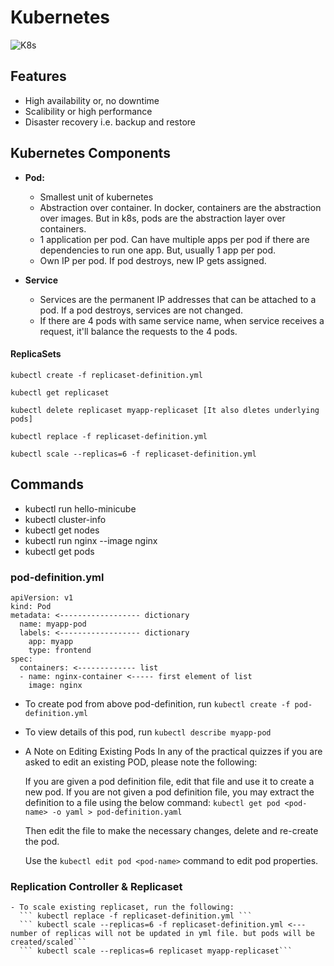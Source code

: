 # Kubernetes

![K8s](https://user-images.githubusercontent.com/36560845/108598544-5ad4bc00-73b8-11eb-95ae-df6c5c8f46af.png)

## Features
   - High availability or, no downtime
   - Scalibility or high performance
   - Disaster recovery i.e. backup and restore

## Kubernetes Components
   - **Pod:** 
     * Smallest unit of kubernetes
     * Abstraction over container. In docker, containers are the abstraction over images. But in k8s, pods are the abstraction layer over containers.
     * 1 application per pod. Can have multiple apps per pod if there are dependencies to run one app. But, usually 1 app per pod.
     * Own IP per pod. If pod destroys, new IP gets assigned.

   - **Service**
       * Services are the permanent IP addresses that can be attached to a pod. If a pod destroys, services are not changed. 
       * If there are 4 pods with same service name, when service receives a request, it'll balance the requests to the 4 pods. 

#### ReplicaSets
```kubectl create -f replicaset-definition.yml```

```kubectl get replicaset```

```kubectl delete replicaset myapp-replicaset [It also dletes underlying pods]```

```kubectl replace -f replicaset-definition.yml```

```kubectl scale --replicas=6 -f replicaset-definition.yml ```

## Commands
   - kubectl run hello-minicube
   - kubectl cluster-info
   - kubectl get nodes
   - kubectl run nginx --image nginx
   - kubectl get pods
### pod-definition.yml
   ```
   apiVersion: v1
   kind: Pod
   metadata: <------------------ dictionary
     name: myapp-pod
     labels: <------------------ dictionary
       app: myapp
       type: frontend
   spec:
     containers: <------------- list
     - name: nginx-container <----- first element of list
       image: nginx
   ```
   - To create pod from above pod-definition, run ``` kubectl create -f pod-definition.yml ```
   - To view details of this pod, run ``` kubectl describe myapp-pod ```
   - A Note on Editing Existing Pods
      In any of the practical quizzes if you are asked to edit an existing POD, please note the following:

      If you are given a pod definition file, edit that file and use it to create a new pod.
      If you are not given a pod definition file, you may extract the definition to a file using the below command:
      ``` kubectl get pod <pod-name> -o yaml > pod-definition.yaml ```

      Then edit the file to make the necessary changes, delete and re-create the pod.

      Use the ``` kubectl edit pod <pod-name> ``` command to edit pod properties.
### Replication Controller & Replicaset
    - To scale existing replicaset, run the following:
      ``` kubectl replace -f replicaset-definition.yml ```
      ``` kubectl scale --replicas=6 -f replicaset-definition.yml <--- number of replicas will not be updated in yml file. but pods will be created/scaled```
      ``` kubectl scale --replicas=6 replicaset myapp-replicaset```
      

